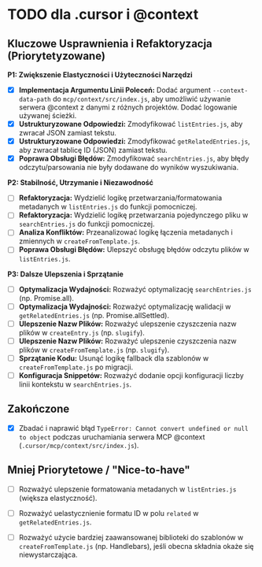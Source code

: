# TODO dla .cursor i @context

## Kluczowe Usprawnienia i Refaktoryzacja (Priorytetyzowane)

**P1: Zwiększenie Elastyczności i Użyteczności Narzędzi**
- [x] **Implementacja Argumentu Linii Poleceń:** Dodać argument `--context-data-path` do `mcp/context/src/index.js`, aby umożliwić używanie serwera @context z danymi z różnych projektów. Dodać logowanie używanej ścieżki.
- [x] **Ustrukturyzowane Odpowiedzi:** Zmodyfikować `listEntries.js`, aby zwracał JSON zamiast tekstu.
- [x] **Ustrukturyzowane Odpowiedzi:** Zmodyfikować `getRelatedEntries.js`, aby zwracał tablicę ID (JSON) zamiast tekstu.
- [x] **Poprawa Obsługi Błędów:** Zmodyfikować `searchEntries.js`, aby błędy odczytu/parsowania nie były dodawane do wyników wyszukiwania.

**P2: Stabilność, Utrzymanie i Niezawodność**
- [ ] **Refaktoryzacja:** Wydzielić logikę przetwarzania/formatowania metadanych w `listEntries.js` do funkcji pomocniczej.
- [ ] **Refaktoryzacja:** Wydzielić logikę przetwarzania pojedynczego pliku w `searchEntries.js` do funkcji pomocniczej.
- [ ] **Analiza Konfliktów:** Przeanalizować logikę łączenia metadanych i zmiennych w `createFromTemplate.js`.
- [ ] **Poprawa Obsługi Błędów:** Ulepszyć obsługę błędów odczytu plików w `listEntries.js`.

**P3: Dalsze Ulepszenia i Sprzątanie**
- [ ] **Optymalizacja Wydajności:** Rozważyć optymalizację `searchEntries.js` (np. Promise.all).
- [ ] **Optymalizacja Wydajności:** Rozważyć optymalizację walidacji w `getRelatedEntries.js` (np. Promise.allSettled).
- [ ] **Ulepszenie Nazw Plików:** Rozważyć ulepszenie czyszczenia nazw plików w `createEntry.js` (np. `slugify`).
- [ ] **Ulepszenie Nazw Plików:** Rozważyć ulepszenie czyszczenia nazw plików w `createFromTemplate.js` (np. `slugify`).
- [ ] **Sprzątanie Kodu:** Usunąć logikę fallback dla szablonów w `createFromTemplate.js` po migracji.
- [ ] **Konfiguracja Snippetów:** Rozważyć dodanie opcji konfiguracji liczby linii kontekstu w `searchEntries.js`.

## Zakończone

- [x] Zbadać i naprawić błąd `TypeError: Cannot convert undefined or null to object` podczas uruchamiania serwera MCP @context (`.cursor/mcp/context/src/index.js`).

## Mniej Priorytetowe / "Nice-to-have"

- [ ] Rozważyć ulepszenie formatowania metadanych w `listEntries.js` (większa elastyczność).
- [ ] Rozważyć uelastycznienie formatu ID w polu `related` w `getRelatedEntries.js`.
- [ ] Rozważyć użycie bardziej zaawansowanej biblioteki do szablonów w `createFromTemplate.js` (np. Handlebars), jeśli obecna składnia okaże się niewystarczająca.


